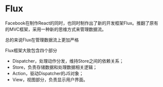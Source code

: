 # Flux

Facebook在制作React的同时，也同时制作出了新的开发框架Flux。推翻了原有的MVC框架，采用一种新的思维方式来管理数据流。

总的来说Flux在管理数据流上更加严格

Flux框架大致包含四个部分

* Dispatcher，处理动作分发，维持Store之间的依赖关系；
* Store，负责存储数据和处理数据相关逻辑；
* Action，驱动Dispatcher的JS对象；
* View，视图部分，负责显示用户界面。





